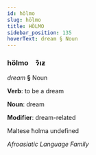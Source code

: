 ```yaml
---
id: hölmo
slug: hölmo
title: HÖLMO
sidebar_position: 135
hoverText: dream § Noun
---
```


### hölmo&emsp;<span kind="abugida">ɂ͊ıƶ</span>

*dream* **§** Noun

**Verb**: to be a dream

**Noun**: dream

**Modifier**: dream-related

Maltese ħolma undefined

*Afroasiatic Language Family*